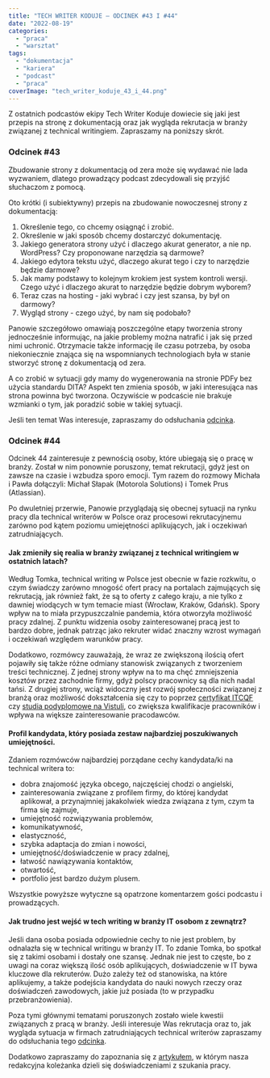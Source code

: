 ```yaml
---
title: "TECH WRITER KODUJE – ODCINEK #43 I #44"
date: "2022-08-19"
categories:
  - "praca"
  - "warsztat"
tags:
  - "dokumentacja"
  - "kariera"
  - "podcast"
  - "praca"
coverImage: "tech_writer_koduje_43_i_44.png"
---
```


Z ostatnich podcastów ekipy Tech Writer Koduje dowiecie się jaki jest przepis na stronę z dokumentacją oraz jak wygląda rekrutacja w branży związanej z technical writingiem. Zapraszamy na poniższy skrót.

### Odcinek #43

Zbudowanie strony z dokumentacją od zera może się wydawać nie lada wyzwaniem, dlatego prowadzący podcast zdecydowali się przyjść słuchaczom z pomocą.

Oto krótki (i subiektywny) przepis na zbudowanie nowoczesnej strony z dokumentacją:

1. Określenie tego, co chcemy osiągnąć i zrobić.
2. Określenie w jaki sposób chcemy dostarczyć dokumentację.
3. Jakiego generatora strony użyć i dlaczego akurat generator, a nie np. WordPress? Czy proponowane narzędzia są darmowe?
4. Jakiego edytora tekstu użyć, dlaczego akurat tego i czy to narzędzie będzie darmowe?
5. Jak mamy podstawy to kolejnym krokiem jest system kontroli wersji. Czego użyć i dlaczego akurat to narzędzie będzie dobrym wyborem?
6. Teraz czas na hosting - jaki wybrać i czy jest szansa, by był on darmowy?
7. Wygląd strony - czego użyć, by nam się podobało?

Panowie szczegółowo omawiają poszczególne etapy tworzenia strony jednocześnie informując, na jakie problemy można natrafić i jak się przed nimi uchronić. Otrzymacie także informację ile czasu potrzeba, by osoba niekoniecznie znająca się na wspomnianych technologiach była w stanie stworzyć stronę z dokumentacją od zera.

A co zrobić w sytuacji gdy mamy do wygenerowania na stronie PDFy bez użycia standardu DITA? Aspekt ten zmienia sposób, w jaki interesująca nas strona powinna być tworzona. Oczywiście w podcaście nie brakuje wzmianki o tym, jak poradzić sobie w takiej sytuacji.

Jeśli ten temat Was interesuje, zapraszamy do odsłuchania [odcinka](https://techwriterkoduje.pl/blog/2022/07/16/tech-writer-buduje-strone-z-dokumentacja).

### Odcinek #44

Odcinek 44 zainteresuje z pewnością osoby, które ubiegają się o pracę w branży. Został w nim ponownie poruszony, temat rekrutacji, gdyż jest on zawsze na czasie i wzbudza sporo emocji. Tym razem do rozmowy Michała i Pawła dołączyli: Michał Słapak (Motorola Solutions) i Tomek Prus (Atlassian).

Po dwuletniej przerwie, Panowie przyglądają się obecnej sytuacji na rynku pracy dla technical writerów w Polsce oraz procesowi rekrutacyjnemu zarówno pod kątem poziomu umiejętności aplikujących, jak i oczekiwań zatrudniających.

#### Jak zmieniły się realia w branży związanej z technical writingiem w ostatnich latach?

Według Tomka, technical writing w Polsce jest obecnie w fazie rozkwitu, o czym świadczy zarówno mnogość ofert pracy na portalach zajmujących się rekrutacją, jak również fakt, że są to oferty z całego kraju, a nie tylko z dawniej wiodących w tym temacie miast (Wrocław, Kraków, Gdańsk). Spory wpływ na to miała przypuszczalnie pandemia, która otworzyła możliwość pracy zdalnej. Z punktu widzenia osoby zainteresowanej pracą jest to bardzo dobre, jednak patrząc jako rekruter widać znaczny wzrost wymagań i oczekiwań względem warunków pracy.

Dodatkowo, rozmówcy zauważają, że wraz ze zwiększoną ilością ofert pojawiły się także różne odmiany stanowisk związanych z tworzeniem treści technicznej. Z jednej strony wpływ na to ma chęć zmniejszenia kosztów przez zachodnie firmy, gdyż polscy pracownicy są dla nich nadal tańsi. Z drugiej strony, wciąż widoczny jest rozwój społeczności związanej z branżą oraz możliwość dokształcenia się czy to poprzez [certyfikat ITCQF](https://itcqf.org/) czy [studia podyplomowe na Vistuli](https://www.vistula.edu.pl/kierunki-studiow/kontynuacja-edukacji/studia-podyplomowe/informatyka/komunikacja-techniczna), co zwiększa kwalifikacje pracowników i wpływa na większe zainteresowanie pracodawców.

#### Profil kandydata, który posiada zestaw najbardziej poszukiwanych umiejętności.

Zdaniem rozmówców najbardziej porządane cechy kandydata/ki na technical writera to:

- dobra znajomość języka obcego, najczęściej chodzi o angielski,
- zainteresowania związane z profilem firmy, do której kandydat aplikował, a przynajmniej jakakolwiek wiedza związana z tym, czym ta firma się zajmuje,
- umiejętność rozwiązywania problemów,
- komunikatywność,
- elastyczność,
- szybka adaptacja do zmian i nowości,
- umiejętność/doświadczenie w pracy zdalnej,
- łatwość nawiązywania kontaktów,
- otwartość,
- portfolio jest bardzo dużym plusem.

Wszystkie powyższe wytyczne są opatrzone komentarzem gości podcastu i prowadzących.

#### Jak trudno jest wejść w tech writing w branży IT osobom z zewnątrz?

Jeśli dana osoba posiada odpowiednie cechy to nie jest problem, by odnalazła się w technical writingu w branży IT. To zdanie Tomka, bo spotkał się z takimi osobami i dostały one szansę. Jednak nie jest to częste, bo z uwagi na coraz większą ilość osób aplikujących, doświadczenie w IT bywa kluczowe dla rekruterów. Dużo zależy też od stanowiska, na które aplikujemy, a także podejścia kandydata do nauki nowych rzeczy oraz doświadczeń zawodowych, jakie już posiada (to w przypadku przebranżowienia).

Poza tymi głównymi tematami poruszonych zostało wiele kwestii związanych z pracą w branży. Jeśli interesuje Was rekrutacja oraz to, jak wygląda sytuacja w firmach zatrudniających technical writerów zapraszamy do odsłuchania tego [odcinka](https://techwriterkoduje.pl/blog/2022/08/01/rekrutacja-tech-writerow).

Dodatkowo zapraszamy do zapoznania się z [artykułem](http://techwriter.pl/techwriter-szuka-pierwszej-pracy/), w którym nasza redakcyjna koleżanka dzieli się doświadczeniami z szukania pracy.
